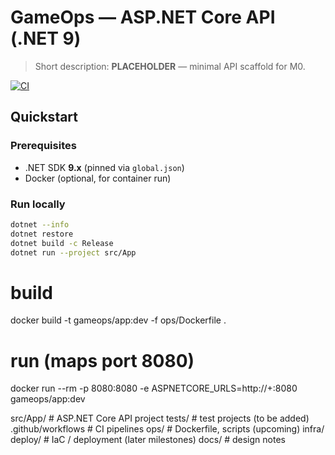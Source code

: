 # GameOps — ASP.NET Core API (.NET 9)

> Short description: **PLACEHOLDER** — minimal API scaffold for M0.

[![CI](https://img.shields.io/github/actions/workflow/status/<org>/<repo>/game_ops_ci.yml?branch=main)](../../actions)

## Quickstart

### Prerequisites
- .NET SDK **9.x** (pinned via `global.json`)
- Docker (optional, for container run)

### Run locally
```bash
dotnet --info
dotnet restore
dotnet build -c Release
dotnet run --project src/App
```

# build
docker build -t gameops/app:dev -f ops/Dockerfile .
# run (maps port 8080)
docker run --rm -p 8080:8080 -e ASPNETCORE_URLS=http://+:8080 gameops/app:dev

src/App/          # ASP.NET Core API project
tests/            # test projects (to be added)
.github/workflows # CI pipelines
ops/              # Dockerfile, scripts (upcoming)
infra/ deploy/    # IaC / deployment (later milestones)
docs/             # design notes
